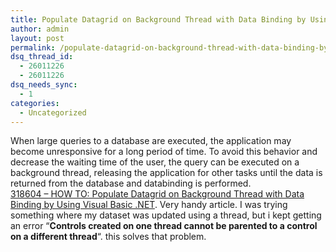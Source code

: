 ```yaml
---
title: Populate Datagrid on Background Thread with Data Binding by Using VB.NET
author: admin
layout: post
permalink: /populate-datagrid-on-background-thread-with-data-binding-by-using-vbnet/
dsq_thread_id:
  - 26011226
  - 26011226
dsq_needs_sync:
  - 1
categories:
  - Uncategorized
---
```

When large queries to a database are executed, the application may become unresponsive for a long period of time. To avoid this behavior and decrease the waiting time of the user, the query can be executed on a background thread, releasing the application for other tasks until the data is returned from the database and databinding is performed.   
[318604 &#8211; HOW TO: Populate Datagrid on Background Thread with Data Binding by Using Visual Basic .NET][1]. Very handy article. I was trying something where my dataset was updated using a thread, but i kept getting an error &#8220;**Controls created on one thread cannot be parented to a control on a different thread**&#8220;. this solves that problem.

 [1]: http://support.microsoft.com/default.aspx?scid=kb;en-us;318604